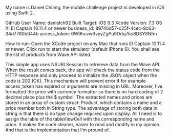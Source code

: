 My name is Daniel Chiang, the mobile challenge project is developed in iOS using Swift 2.

GitHub User Name: danielch92
Built Target: iOS 9.3
Xcode Version: 7.3
OS X: El Captain 10.11.4 or newer
business_id: 89746d57-c25f-4cec-9c63-34d7780b044b
access_token: 6W9hcvwRvyyZgPu9Odq7ko8DSY8Nfm

How to run: Open the XCode project on any Mac that runs El Captain 10.11.4 or newer. Click run to start the simulator (default iPhone 6). You shall see the list of products from Wave API listed. 


This simple app uses NSURLSession to retreieve data from the Wave API. When the result comes back, the app will check the status code from the HTTP response and only proceed to initialize the JSON object when the code is 200 (OK). This mechanism will prevent error if for example access_token has expired or arguments are missing in URL. Moreover, I've formatted the price with currency formatter so there is no hard coding of 2 decimal place plus the $ symbol. The extracted names and prices are stored in an array of custom struct: Product, which contains a name and a price member both in String type. The advantage of storing both data in string is that there is no type change required upon display. All I need is to assign the lable of the tableViewCell with the corresponding name and price. It makes the code cleaner, easier to read and modify in my opinion. And that is the implementation that I'm pround of.     